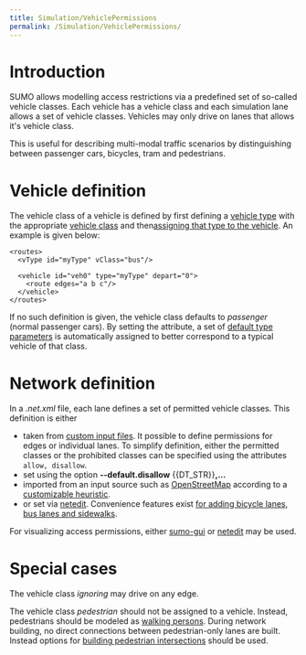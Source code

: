 ```yaml
---
title: Simulation/VehiclePermissions
permalink: /Simulation/VehiclePermissions/
---
```


# Introduction

SUMO allows modelling access restrictions via a predefined set of
so-called vehicle classes. Each vehicle has a vehicle class and each
simulation lane allows a set of vehicle classes. Vehicles may only drive
on lanes that allows it's vehicle class.

This is useful for describing multi-modal traffic scenarios by
distinguishing between passenger cars, bicycles, tram and pedestrians.

# Vehicle definition

The vehicle class of a vehicle is defined by first defining a [vehicle
type](../Definition_of_Vehicles,_Vehicle_Types,_and_Routes.md#vehicle_types)
with the appropriate [vehicle
class](../Definition_of_Vehicles,_Vehicle_Types,_and_Routes.md#abstract_vehicle_class)
and then[assigning that type to the
vehicle](../Definition_of_Vehicles,_Vehicle_Types,_and_Routes.md#vehicles_and_routes).
An example is given below:

```
<routes>
  <vType id="myType" vClass="bus"/>

  <vehicle id="veh0" type="myType" depart="0">
    <route edges="a b c"/>
  </vehicle>
</routes>
```

If no such definition is given, the vehicle class defaults to
*passenger* (normal passenger cars). By setting the  attribute, a set of
[default type parameters](../Vehicle_Type_Parameter_Defaults.md) is
automatically assigned to better correspond to a typical vehicle of that
class.

# Network definition

In a *.net.xml* file, each lane defines a set of permitted vehicle
classes. This definition is either

- taken from [custom input
  files](../Networks/PlainXML.md#edge_descriptions).
  It possible to define permissions for edges or individual lanes. To
  simplify definition, either the permitted classes or the prohibited
  classes can be specified using the attributes `allow, disallow`.
- set using the option **--default.disallow** {{DT_STR}}**,...**
- imported from an input source such as
  [OpenStreetMap](../Networks/Import/OpenStreetMap.md) according
  to a [customizable
  heuristic](../Networks/Import/OpenStreetMap.md#recommended_typemaps).
- or set via [netedit](../netedit.md#inspect). Convenience
  features exist [for adding bicycle lanes, bus lanes and
  sidewalks](../netedit.md#restricted_lanes).

For visualizing access permissions, either
[sumo-gui](../sumo-gui.md#road_access_permissions) or
[netedit](../netedit.md#correcting_road_access_permissions) may be
used.

# Special cases

The vehicle class *ignoring* may drive on any edge.

The vehicle class *pedestrian* should not be assigned to a vehicle.
Instead, pedestrians should be modeled as [walking
persons](../Simulation/Pedestrians.md). During network building, no
direct connections between pedestrian-only lanes are built. Instead
options for [building pedestrian
intersections](../Simulation/Pedestrians.md#building_a_network_for_pedestrian_simulation)
should be used.
